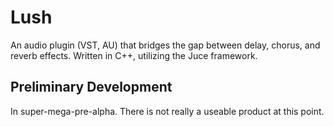 # Lush
An audio plugin (VST, AU) that bridges the gap between delay, chorus, and reverb effects. Written in C++, utilizing the Juce framework.

## Preliminary Development
In super-mega-pre-alpha. There is not really a useable product at this point.

